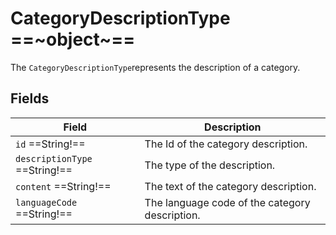 # CategoryDescriptionType ==~object~==

The `CategoryDescriptionType`represents the description of a category.

## Fields

| Field                         	| Description                                        	|
|-------------------------------	|----------------------------------------------------	|
| `id`  ==String!==               	| The Id of the category description.               	|
| `descriptionType`  ==String!==  	| The type of the description.                       	|
| `content`  ==String!==          	| The text of the category description.              	|
| `languageCode`  ==String!==     	| The language code of the category description.     	|